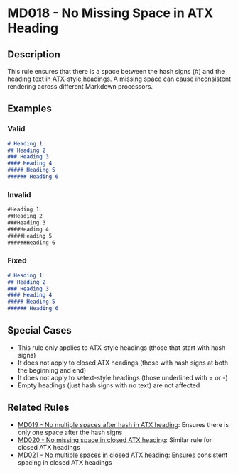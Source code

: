 # MD018 - No Missing Space in ATX Heading

## Description

This rule ensures that there is a space between the hash signs (#) and the heading text in ATX-style headings.
A missing space can cause inconsistent rendering across different Markdown processors.

<!-- rumdl-disable MD018 -->
## Examples

### Valid

```markdown
# Heading 1
## Heading 2
### Heading 3
#### Heading 4
##### Heading 5
###### Heading 6
```

### Invalid

```markdown
#Heading 1
##Heading 2
###Heading 3
####Heading 4
#####Heading 5
######Heading 6
```

### Fixed

```markdown
# Heading 1
## Heading 2
### Heading 3
#### Heading 4
##### Heading 5
###### Heading 6
```
<!-- rumdl-enable MD018 -->

## Special Cases

- This rule only applies to ATX-style headings (those that start with hash signs)
- It does not apply to closed ATX headings (those with hash signs at both the beginning and end)
- It does not apply to setext-style headings (those underlined with = or -)
- Empty headings (just hash signs with no text) are not affected

## Related Rules

- [MD019 - No multiple spaces after hash in ATX heading](md019.md): Ensures there is only one space after the hash signs
- [MD020 - No missing space in closed ATX heading](md020.md): Similar rule for closed ATX headings
- [MD021 - No multiple spaces in closed ATX heading](md021.md): Ensures consistent spacing in closed ATX headings
